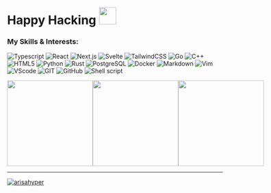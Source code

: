 
<h1>Happy Hacking <img width="40px" src="https://raw.githubusercontent.com/aemmadi/aemmadi/master/wave.gif"/> </h1>



### My Skills & Interests:
![Typescript](https://img.shields.io/badge/Typescript-00599C?style=for-the-badge&logo=typescript&logoColor=white)
![React](https://img.shields.io/badge/react-5FD3F3?style=for-the-badge&logo=react&logoColor=white)
![Next.js](https://img.shields.io/badge/Next.js-000?style=for-the-badge&logo=Next.js&logoColor=white)
![Svelte](https://img.shields.io/badge/svelte-F73C01?style=for-the-badge&logo=svelte&logoColor=white)
![TailwindCSS](https://img.shields.io/badge/Tailwindcss-38BDF9?style=for-the-badge&logo=tailwindcss&logoColor=white)
![Go](https://img.shields.io/badge/Go-00ADD8?style=for-the-badge&logo=go&logoColor=white)
![C++](https://img.shields.io/badge/C%2B%2B-00599C?style=for-the-badge&logo=c%2B%2B&logoColor=white)
![HTML5](https://img.shields.io/badge/HTML5-E34F26?style=for-the-badge&logo=html5&logoColor=white)
![Python](https://img.shields.io/badge/Python-14354C?style=for-the-badge&logo=python&logoColor=white)
![Rust](https://img.shields.io/badge/Rust-D0021B?style=for-the-badge&logo=rust&logoColor=white)
![PostgreSQL](https://img.shields.io/badge/Postgresql-2F5E8D?style=for-the-badge&logo=Postgresql&logoColor=white)
![Docker](https://img.shields.io/badge/Docker-0366AD?style=for-the-badge&logo=docker&logoColor=white)
![Markdown](https://img.shields.io/badge/Markdown-000000?style=for-the-badge&logo=markdown&logoColor=white)
![Vim](https://img.shields.io/badge/NeoVim-E34F8?style=for-the-badge&logo=neovim&logoColor=white)
![VScode](https://img.shields.io/badge/vscode-007ECD?style=for-the-badge&logo=visualstudiocode&logoColor=white)
![GIT](https://img.shields.io/badge/GIT-E44C30?style=for-the-badge&logo=git&logoColor=white "My main version control system")
![GitHub](https://img.shields.io/badge/GitHub-002?style=for-the-badge&logo=github&logoColor=white)
![Shell script](https://img.shields.io/badge/Shell_Script-121011?style=for-the-badge&logo=gnu-bash&logoColor=white)

<div style="height: 200px; display: flex;">
    <img style="height: 200px; display: flex;" src="https://media.tenor.com/aupMs7FV5tgAAAAC/samba-bocchi-the-rock.gif" />
    <img style="height: 200px;" src="https://github-readme-stats.vercel.app/api/top-langs/?username=Arisahyper&layout=compact&theme=onedark" />
    <img style="height: 200px;" src="https://github-readme-stats.vercel.app/api?username=Arisahyper&show_icons=true&theme=onedark" />
 </div>

---

<p align="left"> <a href="https://twitter.com/arisahyper" target="blank"><img src="https://img.shields.io/twitter/follow/arisahyper?logo=twitter&style=for-the-badge" alt="arisahyper" /></a> </p>
